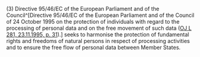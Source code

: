 (3) Directive 95/46/EC of the European Parliament and of the Council^[Directive 95/46/EC of the European Parliament and of the Council of 24 October 1995 on the protection of individuals with regard to the processing of personal data and on the free movement of such data ([OJ L 281, 23.11.1995, p. 31](https://eur-lex.europa.eu/legal-content/EN/AUTO/?uri=OJ:L:1995:281:TOC)).] seeks to harmonise the protection of fundamental rights and freedoms of natural persons in respect of processing activities and to ensure the free flow of personal data between Member States.
